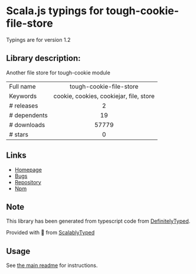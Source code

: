 
# Scala.js typings for tough-cookie-file-store

Typings are for version 1.2

## Library description:
Another file store for tough-cookie module

|                    |                 |
| ------------------ | :-------------: |
| Full name          | tough-cookie-file-store |
| Keywords           | cookie, cookies, cookiejar, file, store |
| # releases         | 2 |
| # dependents       | 19 |
| # downloads        | 57779 |
| # stars            | 0 |

## Links
- [Homepage](https://github.com/ivanmarban/tough-cookie-file-store)
- [Bugs](https://github.com/ivanmarban/tough-cookie-file-store/issues)
- [Repository](https://github.com/ivanmarban/tough-cookie-file-store)
- [Npm](https://www.npmjs.com/package/tough-cookie-file-store)
    


## Note
This library has been generated from typescript code from [DefinitelyTyped](https://definitelytyped.org).

Provided with :purple_heart: from [ScalablyTyped](https://github.com/oyvindberg/ScalablyTyped)

## Usage
See [the main readme](../../readme.md) for instructions.


